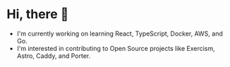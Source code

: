 # Hi, there 👋
- I'm currently working on learning React, TypeScript, Docker, AWS, and Go. 
- I'm interested in contributing to Open Source projects like Exercism, Astro, Caddy, and Porter.
